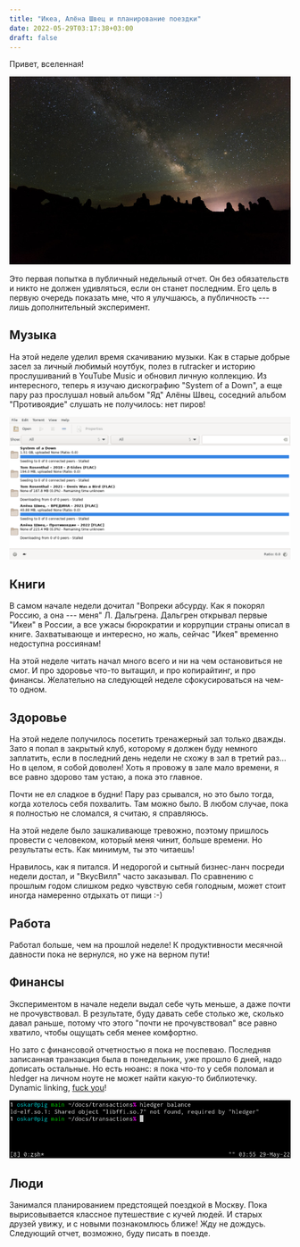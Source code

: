 ```yaml
---
title: "Икеа, Алёна Швец и планирование поездки"
date: 2022-05-29T03:17:38+03:00
draft: false
---
```


Привет, вселенная!

![Звезды](stars.jpg)

Это первая попытка в публичный недельный отчет. Он без обязательств и никто не
должен удивляться, если он станет последним. Его цель в первую очередь показать
мне, что я улучшаюсь, а публичность --- лишь дополнительный эксперимент.

## Музыка

На этой неделе уделил время скачиванию музыки. Как в старые добрые засел за
личный любимый ноутбук, полез в rutracker и историю прослушиваний в YouTube
Music и обновил личную коллекцию. Из интересного, теперь я изучаю дискографию
"System of a Down", а еще пару раз прослушал новый альбом "Яд" Алёны Швец,
соседний альбом "Противоядие" слушать не получилось: нет пиров!

![Transmission качает альбомы](transmission.png)

## Книги

В самом начале недели дочитал "Вопреки абсурду. Как я покорял Россию, а она ---
меня" Л. Дальгрена. Дальгрен открывал первые "Икеи" в России, а все ужасы
бюрократии и коррупции страны описал в книге. Захватывающе и интересно, но
жаль, сейчас "Икея" временно недоступна россиянам!

На этой неделе читать начал много всего и ни на чем остановиться не смог. И про
здоровье что-то вытащил, и про копирайтинг, и про финансы. Желательно на
следующей неделе сфокусироваться на чем-то одном.

## Здоровье

На этой неделе получилось посетить тренажерный зал только дважды. Зато я попал
в закрытый клуб, которому я должен буду немного заплатить, если в последний
день недели не схожу в зал в третий раз... Но в целом, я собой доволен! Хоть я
провожу в зале мало времени, я все равно здорово там устаю, а пока это главное.

Почти не ел сладкое в будни! Пару раз срывался, но это было тогда, когда
хотелось себя похвалить. Там можно было. В любом случае, пока я полностью не
сломался, я считаю, я справляюсь.

На этой неделе было зашкаливающе тревожно, поэтому пришлось провести с
человеком, который меня чинит, больше времени. Но результаты есть. Как минимум,
ты это читаешь!

Нравилось, как я питался. И недорогой и сытный бизнес-ланч посреди недели
достал, и "ВкусВилл" часто заказывал. По сравнению с прошлым годом слишком
редко чувствую себя голодным, может стоит иногда намеренно отдыхать от пищи :-)

## Работа

Работал больше, чем на прошлой неделе! К продуктивности месячной давности пока
не вернулся, но уже на верном пути!

## Финансы

Экспериментом в начале недели выдал себе чуть меньше, а даже почти не
прочувствовал. В результате, буду давать себе столько же, сколько давал раньше,
потому что этого "почти не прочувствовал" все равно хватило, чтобы ощущать себя
менее комфортно.

Но зато с финансовой отчетностью я пока не поспеваю. Последняя записанная
транзакция была в понедельник, уже прошло 6 дней, надо дописать остальные. Но
есть нюанс: я пока что-то у себя поломал и hledger на личном ноуте не может
найти какую-то библиотечку. Dynamic linking, [fuck
you](http://harmful.cat-v.org/software/dynamic-linking/)!

![Shared object "libffi.so.7" not found, required by "hledger"](hledger-fails.png)

## Люди

Занимался планированием предстоящей поездкой в Москву. Пока вырисовывается
классное путешествие с кучей людей. И старых друзей увижу, и с новыми
познакомлюсь ближе! Жду не дождусь. Следующий отчет, возможно, буду писать в
поезде.
